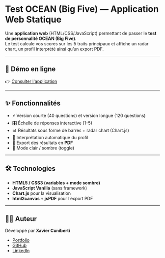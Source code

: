 # Test OCEAN (Big Five) — Application Web Statique

Une **application web** (HTML/CSS/JavaScript) permettant de passer le **test de personnalité OCEAN (Big Five)**.  
Le test calcule vos scores sur les 5 traits principaux et affiche un radar chart, un profil interprété ainsi qu’un export PDF.

---

## 🚀 Démo en ligne
👉 [Consulter l'application](https://xavier973.github.io/ocean-test/)

---

## ✨ Fonctionnalités
- ⚡ Version courte (40 questions) et version longue (120 questions)  
- 🎛️ Échelle de réponses interactive (1–5)  
- 📊 Résultats sous forme de barres + radar chart (Chart.js)  
- 🧾 Interprétation automatique du profil  
- 💾 Export des résultats en **PDF**  
- 🌙 Mode clair / sombre (toggle)  

---

## 🛠️ Technologies
- **HTML5 / CSS3 (variables + mode sombre)**
- **JavaScript Vanilla** (sans framework)
- **Chart.js** pour la visualisation
- **html2canvas + jsPDF** pour l’export PDF

---

## 👨‍💻 Auteur
Développé par **Xavier Cuniberti**  
- [Portfolio](https://bit.ly/m/Xavier-Data-Engineer)  
- [GitHub](https://github.com/Xavier973)  
- [LinkedIn](https://www.linkedin.com/in/xavier-cuniberti)  
